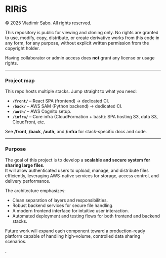 # RIRiS

© 2025 Vladimir Sabo. All rights reserved.

This repository is public for viewing and cloning only.
No rights are granted to use, modify, copy, distribute, or create derivative works
from this code in any form, for any purpose, without explicit written permission
from the copyright holder.

Having collaborator or admin access does **not** grant any license or usage rights.

---

### Project map

This repo hosts multiple stacks. Jump straight to what you need:

- **`/front/`** – React SPA (frontend) → dedicated CI.
- **`/back/`** – AWS SAM (Python backend) → dedicated CI.
- **`/auth/`** – AWS Cognito setup.
- **`/infra/`** – Core infra (CloudFormation + bash): SPA hosting S3, data S3, CloudFront, etc.

See **/front**, **/back**, **/auth**, and **/infra** for stack-specific docs and code.


---

### Purpose


The goal of this project is to develop a **scalable and secure system for sharing large files**.  
It will allow authenticated users to upload, manage, and distribute files efficiently, leveraging AWS-native services for storage, access control, and delivery performance.  

The architecture emphasizes:
- Clean separation of layers and responsibilities.
- Robust backend services for secure file handling.
- A modern frontend interface for intuitive user interaction.
- Automated deployment and testing flows for both frontend and backend stacks.

Future work will expand each component toward a production-ready platform capable of handling high-volume, controlled data sharing scenarios.

.